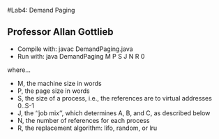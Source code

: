 #Lab4: Demand Paging

## Professor Allan Gottlieb
* Compile with: javac DemandPaging.java
* Run with: java DemandPaging M P S J N R 0

where...
* M, the machine size in words
* P, the page size in words
* S, the size of a process, i.e., the references are to virtual addresses 0..S-1
* J, the ‘‘job mix’’, which determines A, B, and C, as described below
* N, the number of references for each process
* R, the replacement algorithm: lifo, random, or lru
